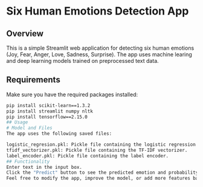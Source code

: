 # Six Human Emotions Detection App

## Overview
This is a simple Streamlit web application for detecting six human emotions (Joy, Fear, Anger, Love, Sadness, Surprise). The app uses machine learing and deep learning models trained on preprocessed text data.

## Requirements
Make sure you have the required packages installed:
```bash
pip install scikit-learn==1.3.2
pip install streamlit numpy nltk
pip install tensorflow==2.15.0
## Usage
# Model and Files
The app uses the following saved files:

logistic_regresion.pkl: Pickle file containing the logistic regression model.
tfidf_vectorizer.pkl: Pickle file containing the TF-IDF vectorizer.
label_encoder.pkl: Pickle file containing the label encoder.
## Functionality
Enter text in the input box.
Click the "Predict" button to see the predicted emotion and probability.
Feel free to modify the app, improve the model, or add more features based on your needs.
